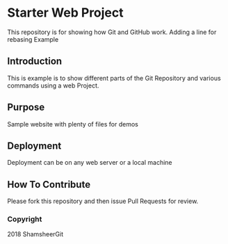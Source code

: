 # Starter Web Project

This repository is for showing how Git and GitHub work. Adding a line for rebasing Example

## Introduction

This is example is to show different parts of the Git Repository and various commands using a web Project.

## Purpose

Sample website with plenty of files for demos

## Deployment

Deployment can be on any web server or a local machine

## How To Contribute

Please fork this repository and then issue Pull Requests for review.

### Copyright

2018 ShamsheerGit
